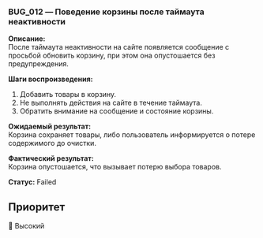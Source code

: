 ### BUG_012 — Поведение корзины после таймаута неактивности  

**Описание:**  
После таймаута неактивности на сайте появляется сообщение с просьбой обновить корзину, при этом она опустошается без предупреждения.

**Шаги воспроизведения:**  
1. Добавить товары в корзину.  
2. Не выполнять действия на сайте в течение таймаута.  
3. Обратить внимание на сообщение и состояние корзины.

**Ожидаемый результат:**  
Корзина сохраняет товары, либо пользователь информируется о потере содержимого до очистки.

**Фактический результат:**  
Корзина опустошается, что вызывает потерю выбора товаров.

**Статус:** Failed

## Приоритет  
🔴 Высокий
